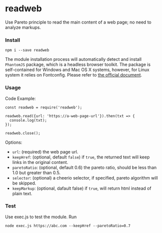 # readweb

Use Pareto principle to read the main content of a web page; no need to analyze markups.

### Install

`npm i --save readweb`

The module installation process will automatically detect and install `PhantomJS` package, which is a headless browser toolkit. The package is self-contained for Windows and Mac OS X systems, however, for Linux system it relies on Fontconfig. Please refer to [the official document](http://phantomjs.org/download.html).

### Usage

Code Example:

```
const readweb = require('readweb');

readweb.read({url: 'https://a-web-page-url'}).then(txt => {
  console.log(txt);
});

readweb.close();
```

Options:

* `url`: (required) the web page url.
* `keepHref`: (optional, default `false`) if `true`, the returned text will keep links in the original content.
* `paretoRatio`: (optional, default 0.6) the pareto ratio, should be less than 1.0 but greater than 0.5.
* `selector`: (optional) a cheerio selector, if specified, pareto algorithm will be skipped.
* `keepMarkup`: (optional, dafault false) if `true`, will return html instead of plain text.

### Test

Use exec.js to test the module. Run

`node exec.js https://abc.com --keepHref --paretoRatio=0.7`
